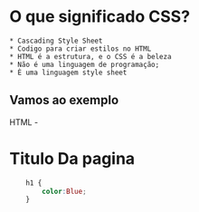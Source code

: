 #

# O que significado CSS? #

    * Cascading Style Sheet
    * Codigo para criar estilos no HTML
    * HTML é a estrutura, e o CSS é a beleza
    * Não é uma linguagem de programação;
    * È uma linguagem style sheet

## Vamos ao exemplo

HTML -
<h1>Titulo Da pagina</h1>

```css 
    h1 {
        color:Blue;
    }
```       